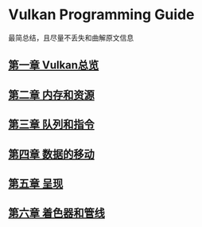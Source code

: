 # Vulkan Programming Guide

最简总结，且尽量不丢失和曲解原文信息

## [第一章 Vulkan总览](ch1.md)

## [第二章 内存和资源](ch2.md)

## [第三章 队列和指令](ch3.md)

## [第四章 数据的移动](ch4.md)

## [第五章 呈现](ch5.md)

## [第六章 着色器和管线](ch6.md)